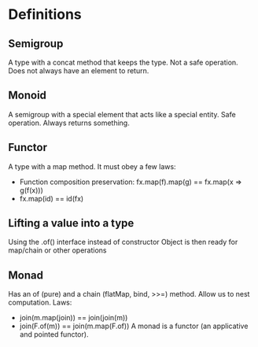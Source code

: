 # Definitions

## Semigroup
A type with a concat method that keeps the type.
Not a safe operation. Does not always have an element to return.

## Monoid
A semigroup with a special element that acts like a special entity.
Safe operation. Always returns something.

## Functor
A type with a map method. It must obey a few laws:
- Function composition preservation: fx.map(f).map(g) == fx.map(x => g(f(x)))
- fx.map(id) == id(fx)

## Lifting a value into a type
Using the .of() interface instead of constructor
Object is then ready for map/chain or other operations

## Monad 
Has an of (pure) and a chain (flatMap, bind, >>=) method.
Allow us to nest computation.
Laws:
- join(m.map(join)) == join(join(m))
- join(F.of(m)) == join(m.map(F.of))
A monad is a functor (an applicative and pointed functor).


